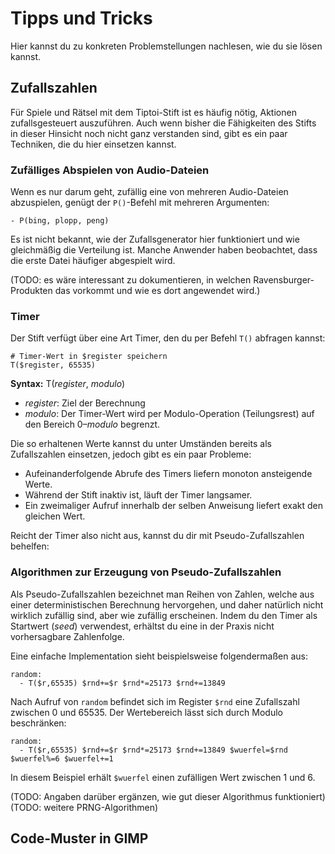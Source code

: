 Tipps und Tricks
================

Hier kannst du zu konkreten Problemstellungen  nachlesen, wie du sie lösen kannst.

Zufallszahlen
-------------

Für Spiele und Rätsel mit dem Tiptoi-Stift ist es häufig nötig, Aktionen zufallsgesteuert auszuführen. Auch wenn bisher die Fähigkeiten des Stifts in dieser Hinsicht noch nicht ganz verstanden sind, gibt es ein paar Techniken, die du hier einsetzen kannst.


### Zufälliges Abspielen von Audio-Dateien

Wenn es nur darum geht, zufällig eine von mehreren Audio-Dateien abzuspielen, genügt der `P()`-Befehl mit mehreren Argumenten:

    - P(bing, plopp, peng)

Es ist nicht bekannt, wie der Zufallsgenerator hier funktioniert und wie gleichmäßig die Verteilung ist. Manche Anwender haben beobachtet, dass die erste Datei häufiger abgespielt wird.

(TODO: es wäre interessant zu dokumentieren, in welchen Ravensburger-Produkten das vorkommt und wie es dort angewendet wird.)

### Timer

Der Stift verfügt über eine Art Timer, den du per Befehl `T()` abfragen kannst:

    # Timer-Wert in $register speichern
    T($register, 65535)

**Syntax:** T(_register_, _modulo_)

 * _register_: Ziel der Berechnung
 * _modulo_: Der Timer-Wert wird per Modulo-Operation (Teilungsrest) auf den Bereich 0–_modulo_ begrenzt.

Die so erhaltenen Werte kannst du unter Umständen bereits als Zufallszahlen einsetzen, jedoch gibt es ein paar Probleme:

 * Aufeinanderfolgende Abrufe des Timers liefern monoton ansteigende Werte.
 * Während der Stift inaktiv ist, läuft der Timer langsamer.
 * Ein zweimaliger Aufruf innerhalb der selben Anweisung liefert exakt den gleichen Wert.

Reicht der Timer also nicht aus, kannst du dir mit Pseudo-Zufallszahlen behelfen:

### Algorithmen zur Erzeugung von Pseudo-Zufallszahlen

Als Pseudo-Zufallszahlen bezeichnet man Reihen von Zahlen, welche aus einer deterministischen Berechnung hervorgehen, und daher natürlich nicht wirklich zufällig sind, aber wie zufällig erscheinen. Indem du den Timer als Startwert (_seed_) verwendest, erhältst du eine in der Praxis nicht vorhersagbare Zahlenfolge.

Eine einfache Implementation sieht beispielsweise folgendermaßen aus:

    random:
      - T($r,65535) $rnd+=$r $rnd*=25173 $rnd+=13849

Nach Aufruf von `random` befindet sich im Register `$rnd` eine Zufallszahl zwischen 0 und 65535. Der Wertebereich lässt sich durch Modulo beschränken:

    random:
      - T($r,65535) $rnd+=$r $rnd*=25173 $rnd+=13849 $wuerfel=$rnd $wuerfel%=6 $wuerfel+=1

In diesem Beispiel erhält `$wuerfel` einen zufälligen Wert zwischen 1 und 6.

(TODO: Angaben darüber ergänzen, wie gut dieser Algorithmus funktioniert)
(TODO: weitere PRNG-Algorithmen)


Code-Muster in GIMP
-------------------

